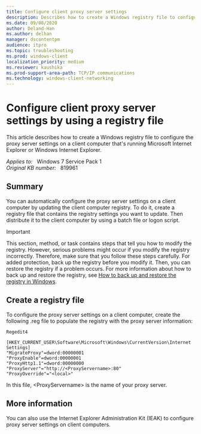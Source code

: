 ```yaml
---
title: Configure client proxy server settings
description: Describes how to create a Windows registry file to configure the proxy server settings on a client computer that's running Microsoft Internet Explorer or Windows Internet Explorer.
ms.date: 09/08/2020
author: Deland-Han
ms.author: delhan
manager: dscontentpm
audience: itpro
ms.topic: troubleshooting
ms.prod: windows-client
localization_priority: medium
ms.reviewer: kaushika
ms.prod-support-area-path: TCP/IP communications
ms.technology: windows-client-networking
---
```

# Configure client proxy server settings by using a registry file

This article describes how to create a Windows registry file to configure the proxy server settings on a client computer that's running Microsoft Internet Explorer or Windows Internet Explorer.

_Applies to:_ &nbsp; Windows 7 Service Pack 1  
_Original KB number:_ &nbsp; 819961

## Summary

You can automatically configure the proxy server settings on a client computer by updating the client computer registry. To do it, create a registry file that contains the registry settings you want to update. Then distribute it to the client computer by using a batch file or logon script.

> [!IMPORTANT]
> This section, method, or task contains steps that tell you how to modify the registry. However, serious problems might occur if you modify the registry incorrectly. Therefore, make sure that you follow these steps carefully. For added protection, back up the registry before you modify it. Then, you can restore the registry if a problem occurs. For more information about how to back up and restore the registry, see [How to back up and restore the registry in Windows](https://support.microsoft.com/help/322756).

## Create a registry file

To configure the proxy server settings on a client computer, create the following .reg file to populate the registry with the proxy server information:

```console
Regedit4

[HKEY_CURRENT_USER\Software\Microsoft\Windows\CurrentVersion\Internet Settings]
"MigrateProxy"=dword:00000001
"ProxyEnable"=dword:00000001
"ProxyHttp1.1"=dword:00000000
"ProxyServer"="http://<ProxyServername>:80"
"ProxyOverride"="<local>"
```

In this file, \<ProxyServername> is the name of your proxy server.

## More information

You can also use the Internet Explorer Administration Kit (IEAK) to configure proxy server settings on client computers.
